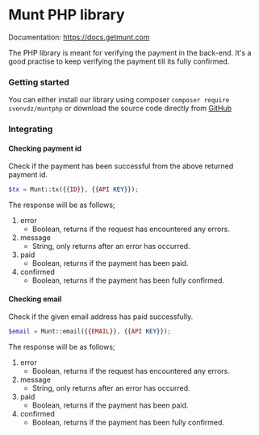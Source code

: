 # Munt PHP library
Documentation: https://docs.getmunt.com

The PHP library is meant for verifying the payment in the back-end. It's a good practise to keep verifying the payment till its fully confirmed.

### Getting started
You can either install our library using composer `composer require svenvdz/muntphp` or download the source code directly from [GitHub](https://github.com/)

### Integrating

#### Checking payment id
Check if the payment has been successful from the above returned payment id.
```PHP
$tx = Munt::tx({{ID}}, {{API KEY}});
```
The response will be as follows;
1. error
	- Boolean, returns if the request has encountered any errors.
2. message
	- String, only returns after an error has occurred.
3. paid
	- Boolean, returns if the payment has been paid.
4. confirmed
	- Boolean, returns if the payment has been fully confirmed.

#### Checking email
Check if the given email address has paid successfully.
```PHP
$email = Munt::email({{EMAIL}}, {{API KEY}});
```
The response will be as follows;
1. error
	- Boolean, returns if the request has encountered any errors.
2. message
	- String, only returns after an error has occurred.
3. paid
	- Boolean, returns if the payment has been paid.
4. confirmed
	- Boolean, returns if the payment has been fully confirmed.
